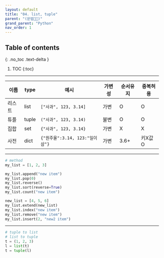 ```yaml
---
layout: default
title: "04. list, tuple"
parent: "(문법👨‍💻)"
grand_parent: "Python"
nav_order: 1
---
```


## Table of contents
{: .no_toc .text-delta }

1. TOC
{:toc}

---

|이름|type|예시|가변성|순서유지|중복허용|
|---|---|---|---|---|---|
|리스트|list|```["사과", 123, 3.14]```|가변|O|O|
|튜플|tuple|```("사과", 123, 3.14)```|불변|O|O|
|집합|set|```{"사과", 123, 3.14}```|가변|X|X|
|사전|dict|```{"원주율":3.14, 123:"일이삼"}```|가변|3.6+|키X값O|

---

```py
# method
my_list = [1, 2, 3]

my_list.append("new item")
my_list.pop(0)
my_list.reverse()
my_list.sort(reverse=True)
my_list.count("new item")

new_list = [4, 5, 6]
my_list.extend(new_list)
my_list.index("new item")
my_list.remove("new item")
my_list.insert(2, "new2 item")
```

---

```py
# tuple to list
# list to tuple
t = (1, 2, 3)
l = list(t)
t = tuple(l)
```
